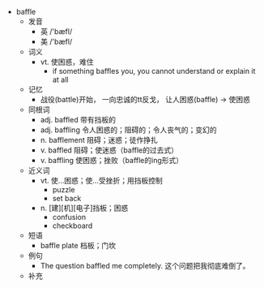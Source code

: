 - baffle
  - 发音
    - 英 /'bæfl/
    - 美 /'bæfl/
  - 词义
    - vt. 使困惑，难住
      - if something baffles you, you cannot understand or explain it at all
  - 记忆
    - 战役(battle)开始， 一向忠诚的tt反戈， 让人困惑(baffle) → 使困惑
  - 同根词
    - adj. baffled 带有挡板的
    - adj. baffling 令人困惑的；阻碍的；令人丧气的；变幻的
    - n. bafflement 阻碍；迷惑；徒作挣扎
    - v. baffled 阻碍；使迷惑（baffle的过去式）
    - v. baffling 使困惑；挫败（baffle的ing形式）
  - 近义词
    - vt. 使…困惑；使…受挫折；用挡板控制
      - puzzle
      - set back
    - n. [建][机][电子]挡板；困惑
      - confusion
      - checkboard
  - 短语
    - baffle plate 档板；门坎
  - 例句
    - The question baffled me completely. 这个问题把我彻底难倒了。
  - 补充
